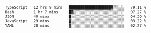 <!--START_SECTION:waka-->

```txt
TypeScript   12 hrs 9 mins   ███████████████████▓░░░░░   79.11 %
Bash         1 hr 7 mins     █▓░░░░░░░░░░░░░░░░░░░░░░░   07.27 %
JSON         40 mins         █░░░░░░░░░░░░░░░░░░░░░░░░   04.36 %
JavaScript   29 mins         ▓░░░░░░░░░░░░░░░░░░░░░░░░   03.22 %
YAML         20 mins         ▓░░░░░░░░░░░░░░░░░░░░░░░░   02.27 %
```

<!--END_SECTION:waka-->